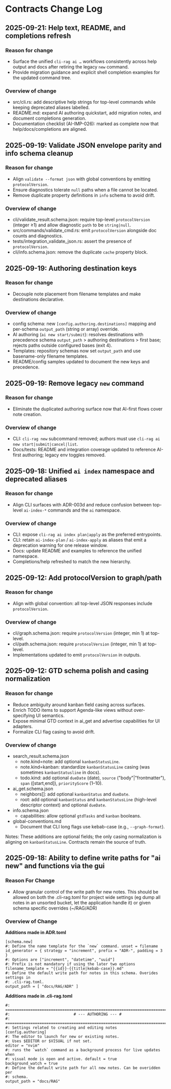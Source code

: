 # Contracts Change Log

## 2025-09-21: Help text, README, and completions refresh

### Reason for change
- Surface the unified `cli-rag ai …` workflows consistently across help output and docs after retiring the legacy `new` command.
- Provide migration guidance and explicit shell completion examples for the updated command tree.

### Overview of change
- src/cli.rs: add descriptive help strings for top-level commands while keeping deprecated aliases labelled.
- README.md: expand AI authoring quickstart, add migration notes, and document completions generation.
- Documentation checklist (AI-IMP-026): marked as complete now that help/docs/completions are aligned.

## 2025-09-19: Validate JSON envelope parity and info schema cleanup

### Reason for change
- Align `validate --format json` with global conventions by emitting `protocolVersion`.
- Ensure diagnostics tolerate `null` paths when a file cannot be located.
- Remove duplicate property definitions in `info` schema to avoid drift.

### Overview of change
- cli/validate_result.schema.json: require top-level `protocolVersion` (integer ≥1) and allow diagnostic `path` to be `string|null`.
- src/commands/validate_cmd.rs: emit `protocolVersion` alongside doc counts and diagnostics.
- tests/integration_validate_json.rs: assert the presence of `protocolVersion`.
- cli/info.schema.json: remove the duplicate `cache` property block.

## 2025-09-19: Authoring destination keys

### Reason for change
- Decouple note placement from filename templates and make destinations declarative.

### Overview of change
- config schema: new `[config.authoring.destinations]` mapping and per-schema `output_path` (string or array) override.
- AI authoring (`ai new start/submit`): resolves destinations with precedence schema `output_path` > authoring destinations > first base; rejects paths outside configured bases (exit 4).
- Templates: repository schemas now set `output_path` and use basename-only filename templates.
- README/config samples updated to document the new keys and precedence.

## 2025-09-19: Remove legacy `new` command

### Reason for change
- Eliminate the duplicated authoring surface now that AI-first flows cover note creation.

### Overview of change
- CLI: `cli-rag new` subcommand removed; authors must use `cli-rag ai new start|submit|cancel|list`.
- Docs/tests: README and integration coverage updated to reference AI-first authoring; legacy env toggles removed.

## 2025-09-18: Unified `ai index` namespace and deprecated aliases

### Reason for change
- Align CLI surfaces with ADR-003d and reduce confusion between top-level `ai-index-*` commands and the `ai` namespace.

### Overview of change
- CLI: expose `cli-rag ai index plan|apply` as the preferred entrypoints.
- CLI: retain `ai-index-plan` / `ai-index-apply` as aliases that emit a deprecation warning for one release window.
- Docs: update README and examples to reference the unified namespace.
- Completions/help refreshed to match the new hierarchy.

## 2025-09-12: Add protocolVersion to graph/path

### Reason for change
- Align with global convention: all top-level JSON responses include `protocolVersion`.

### Overview of change
- cli/graph.schema.json: require `protocolVersion` (integer, min 1) at top-level.
- cli/path.schema.json: require `protocolVersion` (integer, min 1) at top-level.
- Implementations updated to emit `protocolVersion` in outputs.

## 2025-09-12: GTD schema polish and casing normalization

### Reason for change
- Reduce ambiguity around kanban field casing across surfaces.
- Enrich TODO items to support Agenda-like views without over-specifying UI semantics.
- Expose minimal GTD context in ai_get and advertise capabilities for UI adapters.
- Formalize CLI flag casing to avoid drift.

### Overview of change
- search_result.schema.json
  - note.kind=note: add optional `kanbanStatusLine`.
  - note.kind=kanban: standardize `kanbanStatusLine` casing (was sometimes `kanbanStatusline` in docs).
  - todo.kind: add optional `dueDate` (date), `source` ("body"|"frontmatter"), `span` ([start,end]), `priorityScore` (1–10).
- ai_get.schema.json
  - neighbors[]: add optional `kanbanStatus` and `dueDate`.
  - root: add optional `kanbanStatus` and `kanbanStatusLine` (high-level descriptor context) and optional `dueDate`.
- info.schema.json
  - capabilities: allow optional `gtdTasks` and `kanban` booleans.
- global-conventions.md
  - Document that CLI long flags use kebab-case (e.g., `--graph-format`).

Notes: These additions are optional fields; the only casing normalization is aligning on `kanbanStatusLine`. Contracts remain the source of truth.

## 2025-09-18: Ability to define write paths for "ai new" and functions via the gui

### Reason For Change 

- Allow granular control of the write path for new notes. This should be allowed on both the .cli-rag.toml for project wide settings (eg dump all notes in an unsorted bucket, let the application handle it) or given schema specific overrides (~/RAG/ADR)

### Overview of Change 

**Additions made in ADR.toml** 

```
[schema.new]
#: Define the name template for the `new` command. unset = filename
id_generator = { strategy = "increment", prefix = "ADR-", padding = 3 }
#: Options are ["increment", "datetime", "uuid"]
#: Prefix is not mandatory if using the later two options
filename_template = "{{id}}-{{title|kebab-case}}.md"
#: Define the default write path for notes in this schema. Overides settings in
#: .cli-rag.toml.
output_path = [ "docs/RAG/ADR" ]
```

**Additions made in .cli-rag.toml**

```
#: =============================================================================
#:                            # --- AUTHORING --- #
#: =============================================================================
#: Settings related to creating and editing notes
[config.authoring]
#: The editor to launch for new or existing notes.
#: Uses $EDITOR or $VISUAL if not set.
editor = "nvim"
#: runs the `watch` command as a background process for live updates when
#: visual mode is open and active. default = true
background_watch = true
#: Define the default write path for all new notes. Can be overidden per
#: schema.
output_path = "docs/RAG"
```
